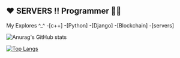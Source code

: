 ## ❤️ SERVERS !! Programmer 👨‍💻

My Explores ^_^
-[c++]
-[Python]
-[Django]
-[Blockchain]
-[servers]

![Anurag's GitHub stats](https://github-readme-stats.vercel.app/api?username=andrew2719&show_icons=true&theme=radical)

[![Top Langs](https://github-readme-stats.vercel.app/api/top-langs/?username=andrew2719&layout=compact)](https://github.com/anuraghazra/github-readme-stats)
